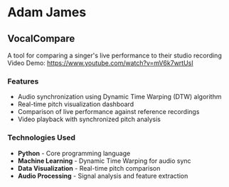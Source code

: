 # Adam James

## VocalCompare
A tool for comparing a singer's live performance to their studio recording
Video Demo: https://www.youtube.com/watch?v=mV6k7wrtUsI
### Features
- Audio synchronization using Dynamic Time Warping (DTW) algorithm
- Real-time pitch visualization dashboard
- Comparison of live performance against reference recordings
- Video playback with synchronized pitch analysis
### Technologies Used
- **Python** - Core programming language
- **Machine Learning** - Dynamic Time Warping for audio sync
- **Data Visualization** - Real-time pitch comparison
- **Audio Processing** - Signal analysis and feature extraction

## 
